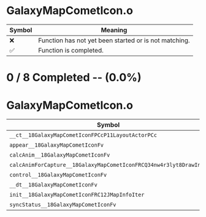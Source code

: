 # GalaxyMapCometIcon.o
| Symbol | Meaning 
| ------------- | ------------- 
| :x: | Function has not yet been started or is not matching. 
| :white_check_mark: | Function is completed. 


# 0 / 8 Completed -- (0.0%)
# GalaxyMapCometIcon.o
| Symbol | Decompiled? |
| ------------- | ------------- |
| `__ct__18GalaxyMapCometIconFPCcP11LayoutActorPCc` | :x: |
| `appear__18GalaxyMapCometIconFv` | :x: |
| `calcAnim__18GalaxyMapCometIconFv` | :x: |
| `calcAnimForCapture__18GalaxyMapCometIconFRCQ34nw4r3lyt8DrawInfo` | :x: |
| `control__18GalaxyMapCometIconFv` | :x: |
| `__dt__18GalaxyMapCometIconFv` | :x: |
| `init__18GalaxyMapCometIconFRC12JMapInfoIter` | :x: |
| `syncStatus__18GalaxyMapCometIconFv` | :x: |
